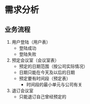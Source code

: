 # 需求分析


## 业务流程
1. 用户登陆（用户表）
	- 登陆成功
	- 登陆失败
2. 预定会议室（会议室表）
	- 预定的日期范围（按公司实际情况）
	- 日期只能在今天及以后的日期
	- 预定要有时间段（预定表）
		- 时间段的最小单元与公司有关
3. 退订会议室
	- 只能退订自己曾经预定的


